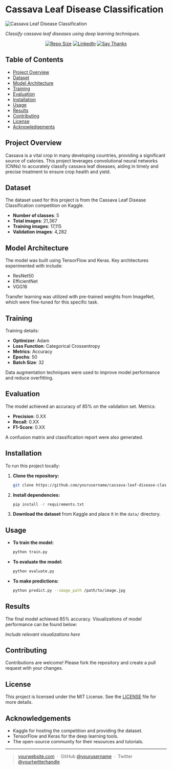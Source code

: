 # Cassava Leaf Disease Classification

![Cassava Leaf Disease Classification](https://your-image-url.com)

*Classify cassava leaf diseases using deep learning techniques.*

<p align="center">
  <a href="https://github.com/yourusername/cassava-leaf-disease-classification"><img src="https://img.shields.io/github/repo-size/yourusername/cassava-leaf-disease-classification" alt="Repo Size"></a>
  <a href="https://www.linkedin.com/in/yourprofile"><img src="https://img.shields.io/badge/LinkedIn-Connect-blue" alt="LinkedIn"></a>
  <a href="https://saythanks.io/to/morrislelebrock@gmail.com"><img src="https://img.shields.io/badge/SayThanks-%E2%98%BC-1EAEDB.svg" alt="Say Thanks"></a>
</p>

## Table of Contents
- [Project Overview](#project-overview)
- [Dataset](#dataset)
- [Model Architecture](#model-architecture)
- [Training](#training)
- [Evaluation](#evaluation)
- [Installation](#installation)
- [Usage](#usage)
- [Results](#results)
- [Contributing](#contributing)
- [License](#license)
- [Acknowledgements](#acknowledgements)

## Project Overview
Cassava is a vital crop in many developing countries, providing a significant source of calories. This project leverages convolutional neural networks (CNNs) to accurately classify cassava leaf diseases, aiding in timely and precise treatment to ensure crop health and yield.

## Dataset
The dataset used for this project is from the Cassava Leaf Disease Classification competition on Kaggle.

- **Number of classes**: 5
- **Total images**: 21,367
- **Training images**: 17,115
- **Validation images**: 4,282

## Model Architecture
The model was built using TensorFlow and Keras. Key architectures experimented with include:

- ResNet50
- EfficientNet
- VGG16

Transfer learning was utilized with pre-trained weights from ImageNet, which were fine-tuned for this specific task.

## Training
Training details:

- **Optimizer**: Adam
- **Loss Function**: Categorical Crossentropy
- **Metrics**: Accuracy
- **Epochs**: 50
- **Batch Size**: 32

Data augmentation techniques were used to improve model performance and reduce overfitting.

## Evaluation
The model achieved an accuracy of 85% on the validation set. Metrics:

- **Precision**: 0.XX
- **Recall**: 0.XX
- **F1-Score**: 0.XX

A confusion matrix and classification report were also generated.

## Installation
To run this project locally:

1. **Clone the repository:**
    ```bash
    git clone https://github.com/yourusername/cassava-leaf-disease-classification.git
    ```

2. **Install dependencies:**
    ```bash
    pip install -r requirements.txt
    ```

3. **Download the dataset** from Kaggle and place it in the `data/` directory.

## Usage
- **To train the model:**
    ```bash
    python train.py
    ```

- **To evaluate the model:**
    ```bash
    python evaluate.py
    ```

- **To make predictions:**
    ```bash
    python predict.py --image_path /path/to/image.jpg
    ```

## Results
The final model achieved 85% accuracy. Visualizations of model performance can be found below:

*Include relevant visualizations here*

## Contributing
Contributions are welcome! Please fork the repository and create a pull request with your changes.

## License
This project is licensed under the MIT License. See the [LICENSE](LICENSE) file for more details.

## Acknowledgements
- Kaggle for hosting the competition and providing the dataset.
- TensorFlow and Keras for the deep learning tools.
- The open-source community for their resources and tutorials.

---

> [yourwebsite.com](https://yourwebsite.com) &nbsp;&middot;&nbsp;
> GitHub [@yourusername](https://github.com/yourusername) &nbsp;&middot;&nbsp;
> Twitter [@yourtwitterhandle](https://twitter.com/yourtwitterhandle)
